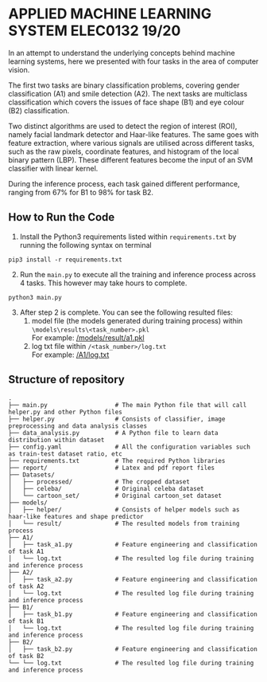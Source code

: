 # APPLIED MACHINE LEARNING SYSTEM ELEC0132 19/20
In an attempt to understand the underlying concepts behind machine learning systems, here we presented with four tasks in the area of computer vision.

The first two tasks are binary classification problems, covering gender classification (A1) and smile detection (A2). The next tasks are multiclass classification which covers the issues of face shape (B1) and eye colour (B2) classification.

Two distinct algorithms are used to detect the region of interest (ROI), namely facial landmark detector and Haar-like features. The same goes with feature extraction, where various signals are utilised across different tasks, such as the raw pixels, coordinate features, and histogram of the local binary pattern (LBP). These different features become the input of an SVM classifier with linear kernel.

During the inference process, each task gained different performance, ranging from 67\% for B1 to 98\% for task B2.

## How to Run the Code
1. Install the Python3 requirements listed within `requirements.txt` by running the following syntax on terminal
```
pip3 install -r requirements.txt
```

2. Run the `main.py` to execute all the training and inference process across 4 tasks. This however may take hours to complete.
```
python3 main.py
```

3. After step 2 is complete. You can see the following resulted files:
    1. model file (the models generated during training process) within `\models\results\<task_number>.pkl`<br>
       For example: [/models/result/a1.pkl](https://github.com/donyeun/AMLSassignment19_20/blob/master/models/result/a1.pkl)
    2. log txt file within `/<task_number>/log.txt` <br>
       For example: [/A1/log.txt](https://github.com/donyeun/AMLSassignment19_20/blob/master/A1/log.txt)

## Structure of repository
    .
    ├── main.py                   # The main Python file that will call helper.py and other Python files
    ├── helper.py                 # Consists of classifier, image preprocessing and data analysis classes
    ├── data_analysis.py          # A Python file to learn data distribution within dataset
    ├── config.yaml               # All the configuration variables such as train-test dataset ratio, etc
    ├── requirements.txt          # The required Python libraries
    ├── report/                   # Latex and pdf report files
    ├── Datasets/
    │   ├── processed/            # The cropped dataset
    │   ├── celeba/               # Original celeba dataset
    │   └── cartoon_set/          # Original cartoon_set dataset
    ├── models/
    │   ├── helper/               # Consists of helper models such as haar-like features and shape predictor
    │   └── result/               # The resulted models from training process
    ├── A1/
    │   ├── task_a1.py            # Feature engineering and classification of task A1
    │   └── log.txt               # The resulted log file during training and inference process
    ├── A2/
    │   ├── task_a2.py            # Feature engineering and classification of task A2
    │   └── log.txt               # The resulted log file during training and inference process
    ├── B1/
    │   ├── task_b1.py            # Feature engineering and classification of task B1
    │   └── log.txt               # The resulted log file during training and inference process
    ├── B2/
    │   ├── task_b2.py            # Feature engineering and classification of task B2
    └── └── log.txt               # The resulted log file during training and inference process

